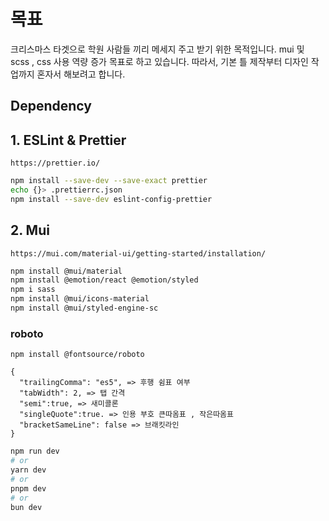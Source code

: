 
# 목표

크리스마스 타겟으로 학원 사람들 끼리 메세지 주고 받기 위한 목적입니다.
mui 및 scss , css 사용 역량 증가 목표로 하고 있습니다.
따라서, 기본 틀 제작부터 디자인 작업까지 혼자서 해보려고 합니다.


Dependency
---


## 1. ESLint & Prettier
```
https://prettier.io/
```

```bash
npm install --save-dev --save-exact prettier
echo {}> .prettierrc.json
npm install --save-dev eslint-config-prettier
```

## 2. Mui

```
https://mui.com/material-ui/getting-started/installation/
```

```bash
npm install @mui/material  
npm install @emotion/react @emotion/styled 
npm i sass
npm install @mui/icons-material
npm install @mui/styled-engine-sc

```

### roboto
```
npm install @fontsource/roboto
```

```
{
  "trailingComma": "es5", => 후행 쉼표 여부 
  "tabWidth": 2, => 탭 간격
  "semi":true, => 새미콜론
  "singleQuote":true. => 인용 부호 큰따옴표 , 작은따옴표
  "bracketSameLine": false => 브래킷라인
}

```




```bash
npm run dev
# or
yarn dev
# or
pnpm dev
# or
bun dev
```
